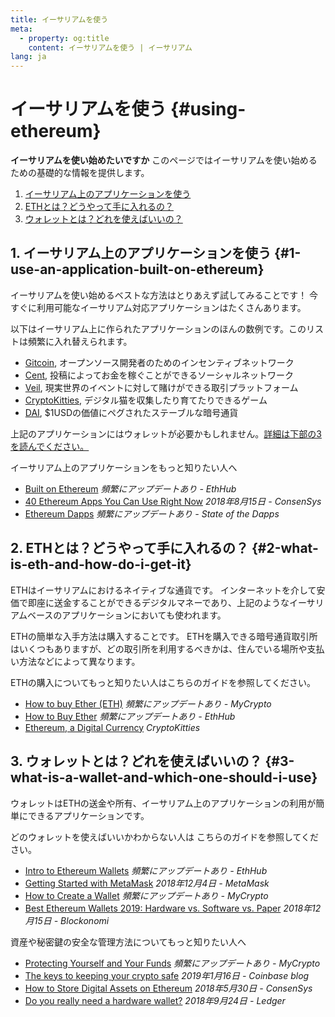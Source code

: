 ```yaml
---
title: イーサリアムを使う
meta:
  - property: og:title
    content: イーサリアムを使う | イーサリアム
lang: ja
---
```


# イーサリアムを使う {#using-ethereum}

<div class="featured">

  **イーサリアムを使い始めたいですか** このページではイーサリアムを使い始めるための基礎的な情報を提供します。

  1. [イーサリアム上のアプリケーションを使う](#1-use-an-application-built-on-ethereum)
  2. [ETHとは？どうやって手に入れるの？](#2-what-is-eth-and-how-do-i-get-it)
  3. [ウォレットとは？どれを使えばいいの？](#3-what-is-a-wallet-and-which-one-should-i-use)

</div>

## 1. イーサリアム上のアプリケーションを使う {#1-use-an-application-built-on-ethereum}

イーサリアムを使い始めるベストな方法はとりあえず試してみることです！ 今すぐに利用可能なイーサリアム対応アプリケーションはたくさんあります。

以下はイーサリアム上に作られたアプリケーションのほんの数例です。このリストは頻繁に入れ替えられます。

- [Gitcoin](https://gitcoin.co), オープンソース開発者のためのインセンティブネットワーク
- [Cent](https://beta.cent.co), 投稿によってお金を稼ぐことができるソーシャルネットワーク
- [Veil](https://app.veil.co), 現実世界のイベントに対して賭けができる取引プラットフォーム
- [CryptoKitties](https://www.cryptokitties.co), デジタル猫を収集したり育てたりできるゲーム
- [DAI](https://makerdao.com/en/), $1USDの価値にペグされたステーブルな暗号通貨

上記のアプリケーションにはウォレットが必要かもしれません。[詳細は下部の3を読んでください。](#3-what-is-a-wallet-and-which-one-should-i-use)

イーサリアム上のアプリケーションをもっと知りたい人へ

- [Built on Ethereum](https://docs.ethhub.io/built-on-ethereum/built-on-ethereum/) *頻繁にアップデートあり - EthHub*
- [40 Ethereum Apps You Can Use Right Now](https://media.consensys.net/40-ethereum-apps-you-can-use-right-now-d643333769f7) *2018年8月15日 - ConsenSys*
- [Ethereum Dapps](https://www.stateofthedapps.com/rankings/platform/ethereum) *頻繁にアップデートあり - State of the Dapps*

## 2. ETHとは？どうやって手に入れるの？ {#2-what-is-eth-and-how-do-i-get-it}

ETHはイーサリアムにおけるネイティブな通貨です。 インターネットを介して安価で即座に送金することができるデジタルマネーであり、上記のようなイーサリアムベースのアプリケーションにおいても使われます。

ETHの簡単な入手方法は購入することです。 ETHを購入できる暗号通貨取引所はいくつもありますが、どの取引所を利用するべきかは、住んでいる場所や支払い方法などによって異なります。

ETHの購入についてもっと知りたい人はこちらのガイドを参照してください。

- [How to buy Ether (ETH)](https://support.mycrypto.com/how-to/getting-started/how-to-buy-ether-with-usd) *頻繁にアップデートあり - MyCrypto*
- [How to Buy Ether](https://docs.ethhub.io/using-ethereum/how-to-buy-ether/) *頻繁にアップデートあり - EthHub*
- [Ethereum, a Digital Currency](https://www.cryptokitties.co/faq#ethereum-a-digital-currency) *CryptoKitties*

## 3. ウォレットとは？どれを使えばいいの？ {#3-what-is-a-wallet-and-which-one-should-i-use}

ウォレットはETHの送金や所有、イーサリアム上のアプリケーションの利用が簡単にできるアプリケーションです。

どのウォレットを使えばいいかわからない人は こちらのガイドを参照してください。

- [Intro to Ethereum Wallets](https://docs.ethhub.io/using-ethereum/wallets/intro-to-ethereum-wallets/) *頻繁にアップデートあり - EthHub*
- [Getting Started with MetaMask](https://metamask.zendesk.com/hc/en-us/articles/360015489531-Getting-Started-With-MetaMask-Part-1-) *2018年12月4日 - MetaMask*
- [How to Create a Wallet](https://support.mycrypto.com/getting-started/creating-a-new-wallet-on-mycrypto.html) *頻繁にアップデートあり - MyCrypto*
- [Best Ethereum Wallets 2019: Hardware vs. Software vs. Paper](https://blockonomi.com/best-ethereum-wallets/) *2018年12月15日 - Blockonomi*

資産や秘密鍵の安全な管理方法についてもっと知りたい人へ

- [Protecting Yourself and Your Funds](https://support.mycrypto.com/staying-safe/protecting-yourself-and-your-funds) *頻繁にアップデートあり - MyCrypto*
- [The keys to keeping your crypto safe](https://blog.coinbase.com/the-keys-to-keeping-your-crypto-safe-96d497cce6cf) *2019年1月16日 - Coinbase blog*
- [How to Store Digital Assets on Ethereum](https://media.consensys.net/how-to-store-digital-assets-on-ethereum-a2bfdcf66bd0) *2018年5月30日 - ConsenSys*
- [Do you really need a hardware wallet?](https://medium.com/ledger-on-security-and-blockchain/ledger-101-part-1-do-you-really-need-a-hardware-wallet-7f5abbadd945) *2018年9月24日 - Ledger*
